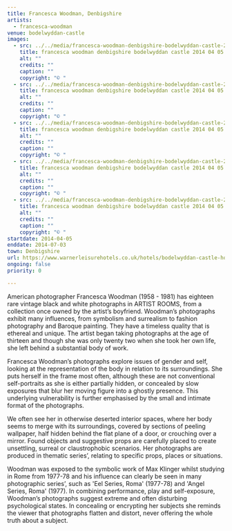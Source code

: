 ```yaml
---
title: Francesca Woodman, Denbigshire
artists:
  - francesca-woodman
venue: bodelwyddan-castle
images:
  - src: ../../media/francesca-woodman-denbigshire-bodelwyddan-castle-2014-04-05-0.webp
    title: francesca woodman denbigshire bodelwyddan castle 2014 04 05 0
    alt: ""
    credits: ""
    caption: ""
    copyright: "© "
  - src: ../../media/francesca-woodman-denbigshire-bodelwyddan-castle-2014-04-05-1.webp
    title: francesca woodman denbigshire bodelwyddan castle 2014 04 05 1
    alt: ""
    credits: ""
    caption: ""
    copyright: "© "
  - src: ../../media/francesca-woodman-denbigshire-bodelwyddan-castle-2014-04-05-2.webp
    title: francesca woodman denbigshire bodelwyddan castle 2014 04 05 2
    alt: ""
    credits: ""
    caption: ""
    copyright: "© "
  - src: ../../media/francesca-woodman-denbigshire-bodelwyddan-castle-2014-04-05-3.webp
    title: francesca woodman denbigshire bodelwyddan castle 2014 04 05 3
    alt: ""
    credits: ""
    caption: ""
    copyright: "© "
  - src: ../../media/francesca-woodman-denbigshire-bodelwyddan-castle-2014-04-05-4.webp
    title: francesca woodman denbigshire bodelwyddan castle 2014 04 05 4
    alt: ""
    credits: ""
    caption: ""
    copyright: "© "
startdate: 2014-04-05
enddate: 2014-07-03
town: Denbigshire
url: https://www.warnerleisurehotels.co.uk/hotels/bodelwyddan-castle-hotel
ongoing: false
priority: 0

---
```


American photographer Francesca Woodman (1958 - 1981) has eighteen rare vintage black and white photographs in ARTIST ROOMS, from a collection once owned by the artist’s boyfriend. Woodman’s photographs exhibit many influences, from symbolism and surrealism to fashion photography and Baroque painting. They have a timeless quality that is ethereal and unique. The artist began taking photographs at the age of thirteen and though she was only twenty two when she took her own life, she left behind a substantial body of work.

Francesca Woodman’s photographs explore issues of gender and self, looking at the representation of the body in relation to its surroundings. She puts herself in the frame most often, although these are not conventional self-portraits as she is either partially hidden, or concealed by slow exposures that blur her moving figure into a ghostly presence. This underlying vulnerability is further emphasised by the small and intimate format of the photographs.

We often see her in otherwise deserted interior spaces, where her body seems to merge with its surroundings, covered by sections of peeling wallpaper, half hidden behind the flat plane of a door, or crouching over a mirror. Found objects and suggestive props are carefully placed to create unsettling, surreal or claustrophobic scenarios. Her photographs are produced in thematic series’, relating to specific props, places or situations.

Woodman was exposed to the symbolic work of Max Klinger whilst studying in Rome from 1977-78 and his influence can clearly be seen in many photographic series’, such as 'Eel Series, Roma' (1977-78) and 'Angel Series, Roma' (1977). In combining performance, play and self-exposure, Woodman’s photographs suggest extreme and often disturbing psychological states. In concealing or encrypting her subjects she reminds the viewer that photographs flatten and distort, never offering the whole truth about a subject.